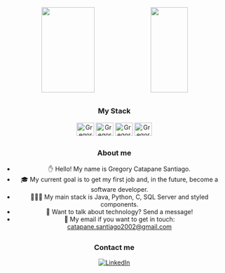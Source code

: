 <div align='center'>
   <img width="49%" height="195px" src="https://github-readme-stats.vercel.app/api?username=osantiagoo02&show_icons=true&count_private=true&title_color=80F7D4&icon_color=9d00ff&text_color=c9d1d9&bg_color=0d1117&border_color=fff0" />
   <img width="41%" height="195px" src="https://github-readme-stats.vercel.app/api/top-langs/?username=osantiagoo02&layout=compact&title_color=80F7D4&text_color=fff&bg_color=0d1117&border_color=fff0" />
<div align='center'>
  
##
  
### My Stack
<div>
<img align="center" alt="Gregory-Java" height="30" width="40" src="https://cdn.jsdelivr.net/gh/devicons/devicon@latest/icons/java/java-plain.svg"/>
<img align="center" alt="Gregory-Python" height="30" width="40" src="https://cdn.jsdelivr.net/gh/devicons/devicon@latest/icons/python/python-original.svg"/>
<img align="center" alt="Gregory-SQL Server" height="30" width="40" src="https://cdn.jsdelivr.net/gh/devicons/devicon@latest/icons/microsoftsqlserver/microsoftsqlserver-original.svg"/>
<img align="center" alt="Gregory-C" height="30" width="40" src="https://cdn.jsdelivr.net/gh/devicons/devicon@latest/icons/c/c-original.svg"/>
</div>

##

### About me
- ✋ Hello! My name is Gregory Catapane Santiago.
- 🎓 My current goal is to get my first job and, in the future, become a software developer.
- 👨🏻‍💻 My main stack is Java, Python, C, SQL Server and styled components.
- 💭 Want to talk about technology? Send a message!
- 📧 My email if you want to get in touch: catapane.santiago2002@gmail.com

##

### Contact me
[![LinkedIn](https://img.shields.io/badge/linkedin-%230077B5.svg?style=for-the-badge&logo=linkedin&logoColor=white)](https://www.linkedin.com/in/gregorycatapane/)

